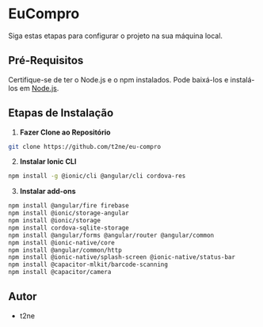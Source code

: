 # EuCompro

Siga estas etapas para configurar o projeto na sua máquina local.

## Pré-Requisitos

Certifique-se de ter o Node.js e o npm instalados. Pode baixá-los e instalá-los em [Node.js](https://nodejs.org/).

## Etapas de Instalação

1. **Fazer Clone ao Repositório**

```bash
git clone https://github.com/t2ne/eu-compro
```

2. **Instalar Ionic CLI**

```bash
npm install -g @ionic/cli @angular/cli cordova-res
```

3. **Instalar add-ons**

  ```bash
  npm install @angular/fire firebase
  npm install @ionic/storage-angular
  npm install @ionic/storage
  npm install cordova-sqlite-storage
  npm install @angular/forms @angular/router @angular/common
  npm install @ionic-native/core
  npm install @angular/common/http
  npm install @ionic-native/splash-screen @ionic-native/status-bar
  npm install @capacitor-mlkit/barcode-scanning
  npm install @capacitor/camera
  ```

## Autor

- t2ne
